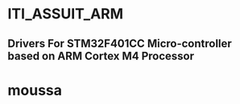 # ITI_ASSUIT_ARM
## Drivers For STM32F401CC Micro-controller based on ARM Cortex M4 Processor
# moussa